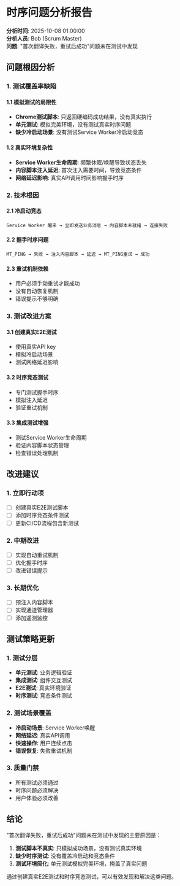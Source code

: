 # 时序问题分析报告

**分析时间**: 2025-10-08 01:00:00  
**分析人员**: Bob (Scrum Master)  
**问题**: "首次翻译失败，重试后成功"问题未在测试中发现

## 问题根因分析

### 1. 测试覆盖率缺陷

#### 1.1 模拟测试的局限性
- **Chrome测试脚本**: 只返回硬编码成功结果，没有真实执行
- **单元测试**: 模拟完美环境，没有测试真实时序问题
- **缺少冷启动场景**: 没有测试Service Worker冷启动竞态

#### 1.2 真实环境复杂性
- **Service Worker生命周期**: 频繁休眠/唤醒导致状态丢失
- **内容脚本注入延迟**: 首次注入需要时间，导致竞态条件
- **网络延迟影响**: 真实API调用时间影响握手时序

### 2. 技术根因

#### 2.1 冷启动竞态
```
Service Worker 醒来 → 立即发送业务消息 → 内容脚本未就绪 → 连接失败
```

#### 2.2 握手时序问题
```
MT_PING → 失败 → 注入内容脚本 → 延迟 → MT_PING重试 → 成功
```

#### 2.3 重试机制依赖
- 用户必须手动重试才能成功
- 没有自动恢复机制
- 错误提示不够明确

### 3. 测试改进方案

#### 3.1 创建真实E2E测试
- 使用真实API key
- 模拟冷启动场景
- 测试网络延迟影响

#### 3.2 时序竞态测试
- 专门测试握手时序
- 模拟注入延迟
- 验证重试机制

#### 3.3 集成测试增强
- 测试Service Worker生命周期
- 验证内容脚本状态管理
- 检查错误处理机制

## 改进建议

### 1. 立即行动项
- [ ] 创建真实E2E测试脚本
- [ ] 添加时序竞态条件测试
- [ ] 更新CI/CD流程包含新测试

### 2. 中期改进
- [ ] 实现自动重试机制
- [ ] 优化握手时序
- [ ] 改进错误提示

### 3. 长期优化
- [ ] 预注入内容脚本
- [ ] 实现通道管理器
- [ ] 添加遥测监控

## 测试策略更新

### 1. 测试分层
- **单元测试**: 业务逻辑验证
- **集成测试**: 组件交互测试  
- **E2E测试**: 真实环境验证
- **时序测试**: 竞态条件测试

### 2. 测试场景覆盖
- **冷启动场景**: Service Worker唤醒
- **网络延迟**: 真实API调用
- **快速操作**: 用户连续点击
- **错误恢复**: 失败重试机制

### 3. 质量门禁
- 所有测试必须通过
- 时序问题必须解决
- 用户体验必须改善

## 结论

"首次翻译失败，重试后成功"问题未在测试中发现的主要原因是：

1. **测试脚本不真实**: 只模拟成功场景，没有测试真实环境
2. **缺少时序测试**: 没有覆盖冷启动和竞态条件
3. **测试环境简化**: 单元测试模拟完美环境，掩盖了真实问题

通过创建真实E2E测试和时序竞态测试，可以有效发现和解决这类问题。
